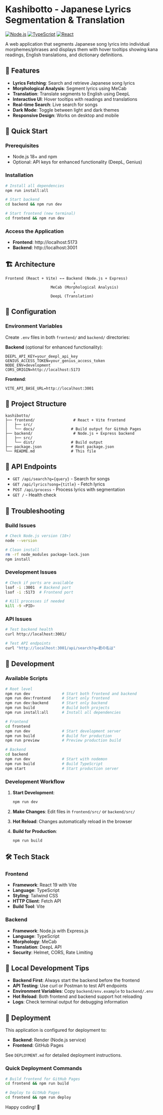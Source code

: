 # Kashibotto - Japanese Lyrics Segmentation & Translation

[![Node.js](https://img.shields.io/badge/Node.js-18+-green?style=for-the-badge&logo=node.js)](https://nodejs.org)
[![TypeScript](https://img.shields.io/badge/TypeScript-5.0+-blue?style=for-the-badge&logo=typescript)](https://www.typescriptlang.org)
[![React](https://img.shields.io/badge/React-19+-blue?style=for-the-badge&logo=react)](https://reactjs.org)

A web application that segments Japanese song lyrics into individual morphemes/phrases and displays them with hover tooltips showing kana readings, English translations, and dictionary definitions.

## 🌟 Features

- **Lyrics Fetching**: Search and retrieve Japanese song lyrics
- **Morphological Analysis**: Segment lyrics using MeCab
- **Translation**: Translate segments to English using DeepL
- **Interactive UI**: Hover tooltips with readings and translations
- **Real-time Search**: Live search for songs
- **Dark Mode**: Toggle between light and dark themes
- **Responsive Design**: Works on desktop and mobile

## 🚀 Quick Start

### Prerequisites

- Node.js 18+ and npm
- Optional: API keys for enhanced functionality (DeepL, Genius)

### Installation

```bash
# Install all dependencies
npm run install:all

# Start backend
cd backend && npm run dev

# Start frontend (new terminal)
cd frontend && npm run dev
```

### Access the Application

- **Frontend**: http://localhost:5173
- **Backend**: http://localhost:3001

## 🏗️ Architecture

```
Frontend (React + Vite) ←→ Backend (Node.js + Express)
                              ↓
                    MeCab (Morphological Analysis)
                              ↓
                    DeepL (Translation)
```

## 🔧 Configuration

### Environment Variables

Create `.env` files in both `frontend/` and `backend/` directories:

**Backend** (optional for enhanced functionality):
```env
DEEPL_API_KEY=your_deepl_api_key
GENIUS_ACCESS_TOKEN=your_genius_access_token
NODE_ENV=development
CORS_ORIGIN=http://localhost:5173
```

**Frontend**:
```env
VITE_API_BASE_URL=http://localhost:3001
```

## 📁 Project Structure

```
kashibotto/
├── frontend/                 # React + Vite frontend
│   ├── src/
│   └── docs/                # Build output for GitHub Pages
├── backend/                  # Node.js + Express backend
│   ├── src/
│   └── dist/                # Build output
├── package.json             # Root package.json
└── README.md                # This file
```

## 🎯 API Endpoints

- `GET /api/search?q={query}` - Search for songs
- `GET /api/lyrics?song={title}` - Fetch lyrics
- `POST /api/process` - Process lyrics with segmentation
- `GET /` - Health check

## 🚨 Troubleshooting

### Build Issues
```bash
# Check Node.js version (18+)
node --version

# Clean install
rm -rf node_modules package-lock.json
npm install
```

### Development Issues
```bash
# Check if ports are available
lsof -i :3001  # Backend port
lsof -i :5173  # Frontend port

# Kill processes if needed
kill -9 <PID>
```

### API Issues
```bash
# Test backend health
curl http://localhost:3001/

# Test API endpoints
curl "http://localhost:3001/api/search?q=君の名は"
```

## 🎉 Development

### Available Scripts

```bash
# Root level
npm run dev              # Start both frontend and backend
npm run dev:frontend     # Start only frontend
npm run dev:backend      # Start only backend
npm run build            # Build both projects
npm run install:all      # Install all dependencies

# Frontend
cd frontend
npm run dev              # Start development server
npm run build            # Build for production
npm run preview          # Preview production build

# Backend
cd backend
npm run dev              # Start with nodemon
npm run build            # Build TypeScript
npm start                # Start production server
```

### Development Workflow

1. **Start Development**:
   ```bash
   npm run dev
   ```

2. **Make Changes**: Edit files in `frontend/src/` or `backend/src/`

3. **Hot Reload**: Changes automatically reload in the browser

4. **Build for Production**:
   ```bash
   npm run build
   ```

## 🛠️ Tech Stack

### Frontend
- **Framework**: React 19 with Vite
- **Language**: TypeScript
- **Styling**: Tailwind CSS
- **HTTP Client**: Fetch API
- **Build Tool**: Vite

### Backend
- **Framework**: Node.js with Express.js
- **Language**: TypeScript
- **Morphology**: MeCab
- **Translation**: DeepL API
- **Security**: Helmet, CORS, Rate Limiting

## 🎯 Local Development Tips

- **Backend First**: Always start the backend before the frontend
- **API Testing**: Use curl or Postman to test API endpoints
- **Environment Variables**: Copy `backend/env.example` to `backend/.env`
- **Hot Reload**: Both frontend and backend support hot reloading
- **Logs**: Check terminal output for debugging information

## 🚀 Deployment

This application is configured for deployment to:
- **Backend**: Render (Node.js service)
- **Frontend**: GitHub Pages

See `DEPLOYMENT.md` for detailed deployment instructions.

### Quick Deployment Commands

```bash
# Build frontend for GitHub Pages
cd frontend && npm run build

# Deploy to GitHub Pages
cd frontend && npm run deploy
```

Happy coding! 🚀